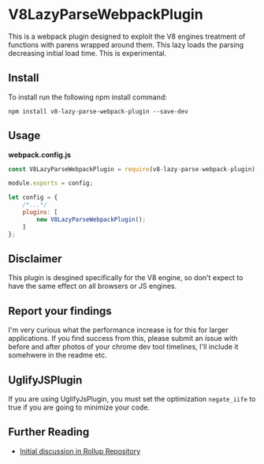 # V8LazyParseWebpackPlugin

This is a webpack plugin designed to exploit the V8 engines treatment of functions with parens wrapped around them. This lazy loads the parsing decreasing initial load time. This is experimental.

## Install


To install run the following npm install command: 
```shell
npm install v8-lazy-parse-webpack-plugin --save-dev 
```

## Usage

**webpack.config.js**

```javascript
const V8LazyParseWebpackPlugin = require(v8-lazy-parse-webpack-plugin);

module.exports = config;

let config = {
	/*...*/	
	plugins: [
		new V8LazyParseWebpackPlugin();
	]
};
```

## Disclaimer

This plugin is desgined specifically for the V8 engine, so don't expect to have the same effect on all browsers or JS engines. 

## Report your findings
I'm very curious what the performance increase is for this for larger applications. If you find success from this, please submit an issue with before and after photos of your chrome dev tool timelines, I'll include it somehwere in the readme etc.

## UglifyJSPlugin

If you are using UglifyJsPlugin, you must set the optimization `negate_iife` to true if you are going to minimize your code. 


## Further Reading

- [Initial discussion in Rollup Repository](https://github.com/rollup/rollup/pull/774)
